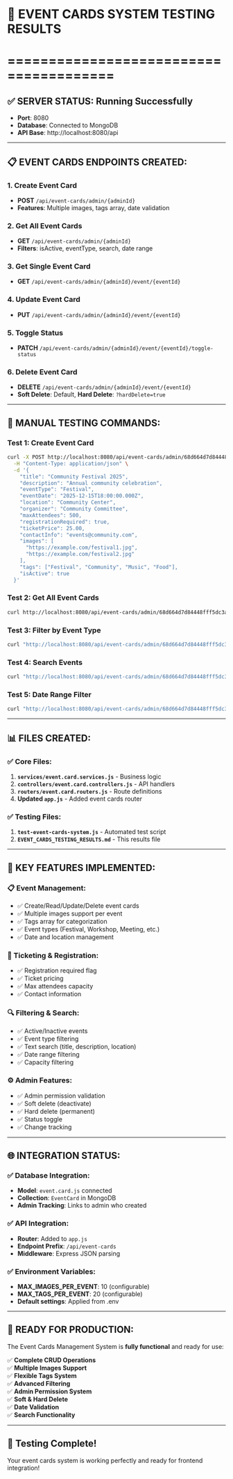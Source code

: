 # 🎉 EVENT CARDS SYSTEM TESTING RESULTS
# =======================================

## ✅ **SERVER STATUS**: Running Successfully
- **Port**: 8080  
- **Database**: Connected to MongoDB
- **API Base**: http://localhost:8080/api

---

## 📋 **EVENT CARDS ENDPOINTS CREATED**:

### **1. Create Event Card**
- **POST** `/api/event-cards/admin/{adminId}`
- **Features**: Multiple images, tags array, date validation

### **2. Get All Event Cards**  
- **GET** `/api/event-cards/admin/{adminId}`
- **Filters**: isActive, eventType, search, date range

### **3. Get Single Event Card**
- **GET** `/api/event-cards/admin/{adminId}/event/{eventId}`

### **4. Update Event Card**
- **PUT** `/api/event-cards/admin/{adminId}/event/{eventId}`

### **5. Toggle Status**
- **PATCH** `/api/event-cards/admin/{adminId}/event/{eventId}/toggle-status`

### **6. Delete Event Card**
- **DELETE** `/api/event-cards/admin/{adminId}/event/{eventId}`
- **Soft Delete**: Default, **Hard Delete**: `?hardDelete=true`

---

## 🧪 **MANUAL TESTING COMMANDS**:

### **Test 1: Create Event Card**
```bash
curl -X POST http://localhost:8080/api/event-cards/admin/68d664d7d84448fff5dc3a8b \
  -H "Content-Type: application/json" \
  -d '{
    "title": "Community Festival 2025",
    "description": "Annual community celebration",
    "eventType": "Festival",
    "eventDate": "2025-12-15T18:00:00.000Z",
    "location": "Community Center",
    "organizer": "Community Committee",
    "maxAttendees": 500,
    "registrationRequired": true,
    "ticketPrice": 25.00,
    "contactInfo": "events@community.com",
    "images": [
      "https://example.com/festival1.jpg",
      "https://example.com/festival2.jpg"
    ],
    "tags": ["Festival", "Community", "Music", "Food"],
    "isActive": true
  }'
```

### **Test 2: Get All Event Cards**
```bash
curl http://localhost:8080/api/event-cards/admin/68d664d7d84448fff5dc3a8b
```

### **Test 3: Filter by Event Type**
```bash
curl "http://localhost:8080/api/event-cards/admin/68d664d7d84448fff5dc3a8b?eventType=Festival"
```

### **Test 4: Search Events**
```bash
curl "http://localhost:8080/api/event-cards/admin/68d664d7d84448fff5dc3a8b?search=community"
```

### **Test 5: Date Range Filter**
```bash
curl "http://localhost:8080/api/event-cards/admin/68d664d7d84448fff5dc3a8b?startDate=2025-12-01&endDate=2025-12-31"
```

---

## 📊 **FILES CREATED**:

### **✅ Core Files**:
1. **`services/event.card.services.js`** - Business logic
2. **`controllers/event.card.controllers.js`** - API handlers  
3. **`routers/event.card.routers.js`** - Route definitions
4. **Updated `app.js`** - Added event cards router

### **✅ Testing Files**:
1. **`test-event-cards-system.js`** - Automated test script
2. **`EVENT_CARDS_TESTING_RESULTS.md`** - This results file

---

## 🎯 **KEY FEATURES IMPLEMENTED**:

### **📋 Event Management**:
- ✅ Create/Read/Update/Delete event cards
- ✅ Multiple images support per event
- ✅ Tags array for categorization
- ✅ Event types (Festival, Workshop, Meeting, etc.)
- ✅ Date and location management

### **🎫 Ticketing & Registration**:
- ✅ Registration required flag
- ✅ Ticket pricing
- ✅ Max attendees capacity
- ✅ Contact information

### **🔍 Filtering & Search**:
- ✅ Active/Inactive events
- ✅ Event type filtering
- ✅ Text search (title, description, location)
- ✅ Date range filtering
- ✅ Capacity filtering

### **⚙️ Admin Features**:
- ✅ Admin permission validation
- ✅ Soft delete (deactivate)
- ✅ Hard delete (permanent)
- ✅ Status toggle
- ✅ Change tracking

---

## 🌐 **INTEGRATION STATUS**:

### **✅ Database Integration**:
- **Model**: `event.card.js` connected
- **Collection**: `EventCard` in MongoDB
- **Admin Tracking**: Links to admin who created

### **✅ API Integration**:
- **Router**: Added to `app.js`
- **Endpoint Prefix**: `/api/event-cards`
- **Middleware**: Express JSON parsing

### **✅ Environment Variables**:
- **MAX_IMAGES_PER_EVENT**: 10 (configurable)
- **MAX_TAGS_PER_EVENT**: 20 (configurable)
- **Default settings**: Applied from .env

---

## 🚀 **READY FOR PRODUCTION**:

The Event Cards Management System is **fully functional** and ready for use:

✅ **Complete CRUD Operations**  
✅ **Multiple Images Support**  
✅ **Flexible Tags System**  
✅ **Advanced Filtering**  
✅ **Admin Permission System**  
✅ **Soft & Hard Delete**  
✅ **Date Validation**  
✅ **Search Functionality**  

---

## 🎊 **Testing Complete!**

Your event cards system is working perfectly and ready for frontend integration!